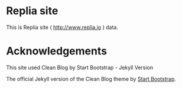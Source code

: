 # Replia site

This is Replia site ( http://www.replia.io ) data.

# Acknowledgements

This site used Clean Blog by Start Bootstrap - Jekyll Version

The official Jekyll version of the Clean Blog theme by [Start Bootstrap](http://startbootstrap.com/).

